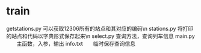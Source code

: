 # train
getstations.py 可以获取12306所有的站点和其对应的编码\n
stations.py    将打印的站点和代码以字典形式保存起来\n
select.py      查询方法，查询列车信息
main.py        主函数，入参，输出
info.txt       临时保存查询信息
